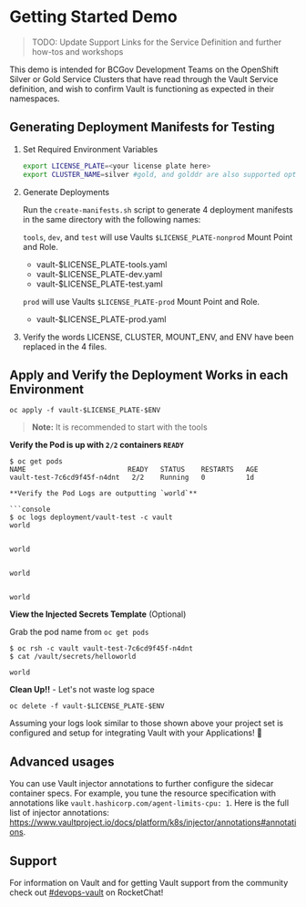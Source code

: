 # Getting Started Demo

> TODO: Update Support Links for the Service Definition and further how-tos and workshops

This demo is intended for BCGov Development Teams on the OpenShift Silver or Gold Service Clusters that have read through the Vault Service definition, and wish to confirm Vault is functioning as expected in their namespaces.

## Generating Deployment Manifests for Testing

1. Set Required Environment Variables

    ```bash
    export LICENSE_PLATE=<your license plate here>
    export CLUSTER_NAME=silver #gold, and golddr are also supported options
    ```

2. Generate Deployments

    Run the `create-manifests.sh` script to generate 4 deployment manifests in the same directory with the following names:

    `tools`, `dev`, and `test` will use Vaults `$LICENSE_PLATE-nonprod` Mount Point and Role.
    - vault-$LICENSE_PLATE-tools.yaml
    - vault-$LICENSE_PLATE-dev.yaml
    - vault-$LICENSE_PLATE-test.yaml

    `prod` will use Vaults `$LICENSE_PLATE-prod` Mount Point and Role.
    - vault-$LICENSE_PLATE-prod.yaml

3. Verify the words LICENSE, CLUSTER, MOUNT_ENV, and ENV have been replaced in the 4 files.

## Apply and Verify the Deployment Works in each Environment

  `oc apply -f vault-$LICENSE_PLATE-$ENV`

  > **Note:** It is recommended to start with the tools

  **Verify the Pod is up with `2/2` containers `READY`**

  ```console
  $ oc get pods
  NAME                         READY   STATUS    RESTARTS   AGE
  vault-test-7c6cd9f45f-n4dnt   2/2    Running   0          1d

  **Verify the Pod Logs are outputting `world`**

  ```console
  $ oc logs deployment/vault-test -c vault
  world


  world


  world


  world
  ```

  **View the Injected Secrets Template** (Optional)

  Grab the pod name from `oc get pods`

  ```console
  $ oc rsh -c vault vault-test-7c6cd9f45f-n4dnt 
  $ cat /vault/secrets/helloworld

  world

  ```

  **Clean Up!!** - Let's not waste log space

  `oc delete -f vault-$LICENSE_PLATE-$ENV`

  Assuming your logs look similar to those shown above your project set is configured and setup for integrating Vault with your Applications! :tada:

## Advanced usages

You can use Vault injector annotations to further configure the sidecar container specs. For example, you tune the resource specification with annotations like `vault.hashicorp.com/agent-limits-cpu: 1`. Here is the full list of injector annotations: https://www.vaultproject.io/docs/platform/k8s/injector/annotations#annotations.


## Support

For information on Vault and for getting Vault support from the community check out [#devops-vault](https://chat.developer.gov.bc.ca/channel/devops-vault) on RocketChat!
